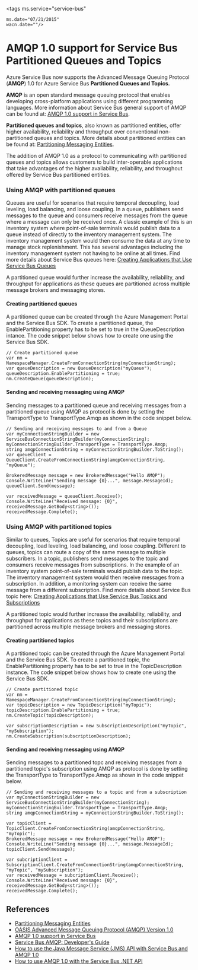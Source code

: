 <properties 
	pageTitle="AMQP 1.0 support for Service Bus Partitioned Queues and Topics | Windows Azure" 
	description="Learn about using the Advanced Message Queuing Protocol (AMQP) 1.0 with Service Bus Partitioned Queues and Topics." 
	services="service-bus" 
	documentationCenter=".net" 
	authors="hillaryc" 
	manager="hillaryc" 
	editor="hillaryc"/>

<tags 
	ms.service="service-bus" 

	ms.date="07/21/2015" 
	wacn.date=""/>



# AMQP 1.0 support for Service Bus Partitioned Queues and Topics 

Azure Service Bus now supports the Advanced Message Queuing Protocol (**AMQP**) 1.0 for Azure Service Bus **Partitioned Queues and Topics.**

**AMQP** is an open standard message queuing protocol that enables developing cross-platform applications using different programming languages.  More information about Service Bus general support of AMQP can be found at: [AMQP 1.0 support in Service Bus](/documentation/articles/service-bus-amqp-overview).

**Partitioned queues and topics**, also known as partitioned entities, offer higher availability, reliability and throughput over conventional non-partitioned queues and topics. More details about partitioned entities can be found at: [Partitioning Messaging Entities](https://msdn.microsoft.com/zh-cn/library/azure/dn520246.aspx).

The addition of AMQP 1.0 as a protocol to communicating with partitioned queues and topics allows customers to build inter-operable applications that take advantages of the higher availability, reliability, and throughout offered by Service Bus partitioned entities.    

### Using AMQP with partitioned queues

Queues are useful for scenarios that require temporal decoupling, load leveling, load balancing, and loose coupling. In a queue, publishers send messages to the queue and consumers receive messages from the queue where a message can only be received once. A classic example of this is an inventory system where point-of-sale terminals would publish data to a queue instead of directly to the inventory management system. The inventory management system would then consume the data at any time to manage stock replenishment. This has several advantages including the inventory management system not having to be online at all times. Find more details about Service Bus queues here: [Creating Applications that Use Service Bus Queues](https://msdn.microsoft.com/zh-cn/library/azure/hh689723.aspx) 

A partitioned queue would further increase the availability, reliability, and throughput for applications as these queues are partitioned across multiple message brokers and messaging stores.     

#### Creating partitioned queues

A partitioned queue can be created through the Azure Management Portal and the Service Bus SDK. To create a partitioned queue, the EnablePartitioning property has to be set to true in the QueueDescription intance. The code snippet below shows how to create one using the Service Bus SDK. 
 
	// Create partitioned queue
	var nm = NamespaceManager.CreateFromConnectionString(myConnectionString);
	var queueDescription = new QueueDescription("myQueue");
	queueDescription.EnablePartitioning = true;
	nm.CreateQueue(queueDescription);

#### Sending and receiving messaging using AMQP

Sending messages to a partitioned queue and receiving messages from a partitioned queue using AMQP as protocol is done by setting the TransportType to TransportType.Amqp as shown in the code snippet below.  

	// Sending and receiving messages to and from a Queue
	var myConnectionStringBuilder = new ServiceBusConnectionStringBuilder(myConnectionString);
	myConnectionStringBuilder.TransportType = TransportType.Amqp;
	string amqpConnectionString = myConnectionStringBuilder.ToString();
	var queueClient = QueueClient.CreateFromConnectionString(amqpConnectionString, "myQueue");

	BrokeredMessage message = new BrokeredMessage("Hello AMQP");
	Console.WriteLine("Sending message {0}...", message.MessageId);
	queueClient.Send(message);

	var receivedMessage = queueClient.Receive();
	Console.WriteLine("Received message: {0}", receivedMessage.GetBody<string>());
	receivedMessage.Complete();


### Using AMQP with partitioned topics

Similar to queues, Topics are useful for scenarios that require temporal decoupling, load leveling, load balancing, and loose coupling. Different to queues, topics can route a copy of the same message to multiple subscribers. In a topic, publishers send messages to the topic and consumers receive messages from subscriptions. In the example of an inventory system point-of-sale terminals would publish data to the topic. The inventory management system would then receive messages from a subscription. In addition, a monitoring system can receive the same message from a different subscription. Find more details about Service Bus topic here: [Creating Applications that Use Service Bus Topics and Subscriptions](https://msdn.microsoft.com/zh-cn/library/azure/hh699844.aspx) 

A partitioned topic would further increase the availability, reliability, and throughput for applications as these topics and their subscriptions are partitioned across multiple message brokers and messaging stores. 

#### Creating partitioned topics

A partitioned topic can be created through the Azure Management Portal and the Service Bus SDK. To create a partitioned topic, the EnablePartitioning property has to be set to true in the TopicDescription instance. The code snippet below shows how to create one using the Service Bus SDK.
	
	// Create partitioned topic
	var nm = NamespaceManager.CreateFromConnectionString(myConnectionString);
	var topicDescription = new TopicDescription("myTopic");
	topicDescription.EnablePartitioning = true;
	nm.CreateTopic(topicDescription);

	var subscriptionDescription = new SubscriptionDescription("myTopic", "mySubscription");
	nm.CreateSubscription(subscriptionDescription);

#### Sending and receiving messaging using AMQP

Sending messages to a partitioned topc and receiving messages from a partitioned topic's subscription using AMQP as protocol is done by setting the TransportType to TransportType.Amqp as shown in the code snippet below.  

	// Sending and receiving messages to a topic and from a subscription
	var myConnectionStringBuilder = new ServiceBusConnectionStringBuilder(myConnectionString);
	myConnectionStringBuilder.TransportType = TransportType.Amqp;
	string amqpConnectionString = myConnectionStringBuilder.ToString();
	
	var topicClient = TopicClient.CreateFromConnectionString(amqpConnectionString, "myTopic");
	BrokeredMessage message = new BrokeredMessage("Hello AMQP");
	Console.WriteLine("Sending message {0}...", message.MessageId);
	topicClient.Send(message);
	
	var subcriptionClient = SubscriptionClient.CreateFromConnectionString(amqpConnectionString, "myTopic", "mySubscription");
	var receivedMessage = subcriptionClient.Receive();
	Console.WriteLine("Received message: {0}", receivedMessage.GetBody<string>());
	receivedMessage.Complete();


## References

*    [Partitioning Messaging Entities](https://msdn.microsoft.com/zh-cn/library/azure/dn520246.aspx)
*    [OASIS Advanced Message Queuing Protocol (AMQP) Version 1.0](http://docs.oasis-open.org/amqp/core/v1.0/os/amqp-core-complete-v1.0-os.pdf)
*    [AMQP 1.0 support in Service Bus](/documentation/articles/service-bus-amqp-overview)
*    [Service Bus AMQP: Developer's Guide]("https://msdn.microsoft.com/zh-cn/library/azure/jj841071.aspx")
*    [How to use the Java Message Service (JMS) API with Service Bus and AMQP 1.0](/documentation/articles/service-bus-java-how-to-use-jms-api-amqp)
*    [How to use AMQP 1.0 with the Service Bus .NET API](/documentation/articles/service-bus-dotnet-advanced-message-queuing)


